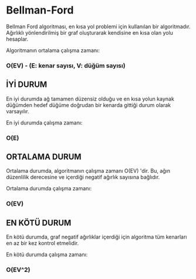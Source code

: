 # Bellman-Ford
Bellman Ford algoritması, en kısa yol problemi için kullanılan bir algoritmadır. Ağırlıklı yönlendirilmiş bir graf oluşturarak kendisine en kısa olan yolu hesaplar. 

Algoritmanın ortalama çalışma zamanı:
### O(EV) - (E: kenar sayısı, V: düğüm sayısı)


## İYİ DURUM
En iyi durumda ağ tamamen düzensiz olduğu ve en kısa yolun kaynak düğümden hedef düğüme doğrudan bir kenarda gittiği durum olarak varsayılır. 

En iyi durumda çalışma zamanı:
### O(E) 

## ORTALAMA DURUM
Ortalama durumda, algoritmanın çalışma zamanı O(EV) 'dir. Bu, ağın düzenlilik derecesine ve içerdiği negatif ağırlık sayısına bağlıdır.

Ortalama durumda çalışma zamanı:
### O(EV)

## EN KÖTÜ DURUM
En kötü durumda, graf negatif ağırlıklar içerdiği için algoritma tüm kenarları en az bir kez kontrol etmelidir. 

En kötü durumda çalışma zamanı:
### O(EV^2) 


